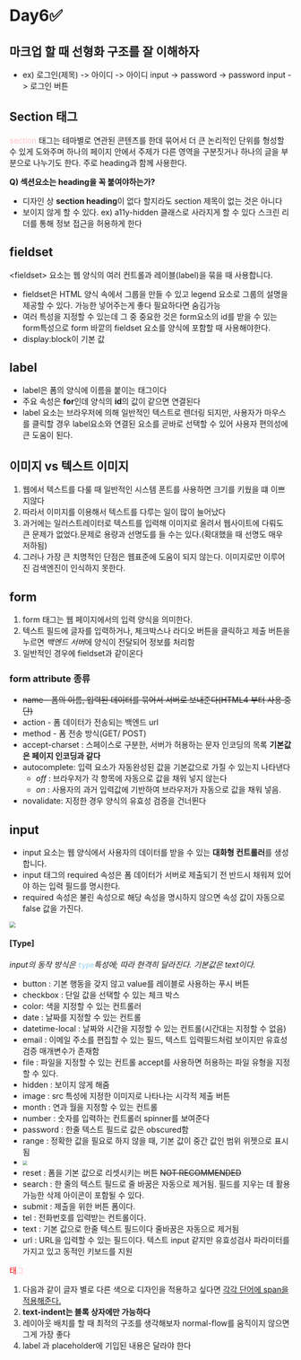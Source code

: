 # Day6✅

##  마크업 할 때 선형화 구조를 잘 이해하자

- ex) 로그인(제목) -> 아이디 -> 아이디 input -> password -> password input -> 로그인 버튼

<h2>Section 태그</h2>

<span style=color:pink>section</span> 태그는 테마별로 연관된 콘텐츠를 한데 묶어서 더 큰 논리적인 단위를 형성할 수 있게 도와주며 하나의 페이지 안에서 주제가 다른 영역을 구분짓거나 하나의 글을 부분으로 나누기도 한다. 주로 heading과 함께 사용한다. 

<strong>Q) 섹션요소는 heading을 꼭 붙여야하는가? </strong>

- 디자인 상 **section heading**이 없다 할지라도 section 제목이 없는 것은 아니다
- 보이지 않게 할 수 있다. 
  ex) a11y-hidden 클래스로 사라지게 할 수 있다 스크린 리더를 통해 정보 접근을 허용하게 한다

## fieldset

&lt;fieldset&gt; 요소는 웹 양식의 여러 컨트롤과 레이블(label)을 묶을 때 사용합니다.

- fieldset은 HTML 양식 속에서 그룹을 만들 수 있고 legend 요소로 그룹의 설명을 제공할 수 있다. 가능한 넣어주는게 좋다 필요하다면 숨김가능
- 여러 특성을 지정할 수 있는데 그 중 중요한 것은 form요소의 id를 받을 수 있는 form특성으로 form 바깥의 fieldset 요소를 양식에 포함할 때 사용해야한다.
- display:block이 기본 값


<h2>
    label
</h2>

- label은 폼의 양식에 이름을 붙이는 태그이다
- 주요 속성은 **for**인데 양식의 **id**의 값이 같으면 연결된다
- label 요소는 브라우저에 의해 일반적인 텍스트로 렌더링 되지만, 사용자가 마우스를 클릭할 경우 label요소와 연결된 요소를 곧바로 선택할 수 있어 사용자 편의성에 큰 도움이 된다.



<h2>이미지 vs 텍스트 이미지</h2>

1. 웹에서 텍스트를 다룰 때 일반적인 시스템 폰트를 사용하면 크기를 키웠을 떄 이쁘지않다
2. 따라서 이미지를 이용해서 텍스트를 다루는 일이 많이 늘어났다
3. 과거에는 일러스트레이터로 텍스트를 입력해 이미지로 올려서 웹사이트에 다뤄도 큰 문제가 없었다.문제로 용량과 선명도를 들 수는 있다.(확대했을 때 선명도 매우 저하됨)
4. 그러나 가장 큰 치명적인 단점은 웹표준에 도움이 되지 않는다. 이미지로만 이루어진 검색엔진이 인식하지 못한다.

## form 

1. form 태그는 웹 페이지에서의 입력 양식을 의미한다.
2. 텍스트 필드에 글자를 입력하거나, 체크박스나 라디오 버튼을 클릭하고 제출 버튼을 누르면 <i>백엔드 서버</i>에 양식이 전달되어 정보를 처리함
3. 일반적인 경우에 fieldset과 같이온다

### form attribute 종류

- ~~name - 폼의 이름, 입력된 데이터를 묶어서 서버로 보내준다(HTML4 부터 사용 중단)~~
- action - 폼 데이터가 전송되는 백엔드 url
- method - 폼 전송 방식(GET/ POST)
- accept-charset : 스페이스로 구분한, 서버가 허용하는 문자 인코딩의 목록 **기본값은 페이지 인코딩과 같다**
- autocomplete: 입력 요소가 자동완성된 값을 기본값으로 가질 수 있는지 나타낸다
  - *off* : 브라우저가 각 항목에 자동으로 값을 채워 넣지 않는다
  - *on* : 사용자의 과거 입력값에 기반하여 브라우저가 자동으로 값을 채워 넣음.
- novalidate: 지정한 경우 양식의 유효성 검증을 건너뛴다

## input

- input 요소는 웹 양식에서 사용자의 데이터를 받을 수 있는 **대화형 컨트롤러**를 생성합니다.
- input 태그의 required 속성은 폼 데이터가 서버로 제출되기 전 반드시 채워져 있어야 하는 입력 필드를 명시한다.
- required 속성은 불린 속성으로 해당 속성을 명시하지 않으면 속성 값이 자동으로 false 값을 가진다.

<img src="https://img1.daumcdn.net/thumb/R1280x0/?scode=mtistory2&amp;fname=https%3A%2F%2Fblog.kakaocdn.net%2Fdn%2FNncO5%2Fbtqwi1g1R8p%2FKKL2b3TlSRLnKSVmXC4Ekk%2Fimg.png" style="zoom:67%;" />

#### [Type] 

*input의 동작 방식은 <code style=color:skyblue>type</code>특성에; 따라 현격히 달라진다. 기본값은 text이다.*

- button : 기본 행동을 갖지 않고 value를 레이블로 사용하는 푸시 버튼
- checkbox : 단일 값을 선택할 수 있는 체크 박스
- color: 색을 지정할 수 있는 컨트롤러
- date : 날짜를 지정할 수 있는 컨트롤
- datetime-local : 날짜와 시간을 지정할 수 있는 컨트롤(시간대는 지정할 수 없음)
- email : 이메일 주소를 편집할 수 있는 필드, 텍스트 입력필드처럼 보이지만 유효성 검증 매개변수가 존재함
- file : 파일을 지정할 수 있는 컨트롤 accept를 사용하면 허용하는 파일 유형을 지정할 수 있다.
- hidden : 보이지 않게 해줌
- image : src 특성에 지정한 이미지로 나타나는 시각적 제출 버튼
- month : 연과 월을 지정할 수 있는 컨트롤
- number : 숫자를 입력하는 컨트롤러 spinner를 보여준다
- password : 한줄 텍스트 필드로 값은 obscured함
- range : 정확한 값을 필요로 하지 않을 때, 기본 값이 중간 값인 범위 위젯으로 표시됨
- <img src="https://www.jqueryscript.net/images/Custom-Range-Input-Plugin-jQuery.jpg" style="zoom:50%;" />
- reset : 폼을 기본 값으로 리셋시키는 버튼 ~~NOT RECOMMENDED~~
- search : 한 줄의 텍스트 필드로 줄 바꿈은 자동으로 제거됨. 필드를 지우는 데 활용 가능한 삭제 아이콘이 포함될 수 있다.
- submit : 제출을 위한 버튼 폼이다.
- tel : 전화번호를 입력받는 컨트롤이다.
- text : 기본 값으로 한줄 텍스트 필드이다 줄바꿈은 자동으로 제거됨
- url : URL을 입력할 수 있는 필드이다. 텍스트 input 같지만 유효성검사 파라미터를 가지고 있고 동적인 키보드를 지원

<span style="color:red">태</span><span style="color:pink" style>그</span>


1. 다음과 같이 글자 별로 다른 색으로 디자인을 적용하고 싶다면 <u>각각 단어에 span을 적용해준다.</u>
2. **text-indent는 블록 상자에만 가능하다**
3. 레이아웃 배치를 할 때 최적의 구조를 생각해보자 normal-flow를 움직이지 않으면 그게 가장 좋다
4. label 과 placeholder에 기입된 내용은 달라야 한다

[폼확인site]: https://formspree.io/

